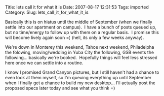 Title: lets call it for what it is
Date: 2007-08-17 12:31:53
Tags: imported
Category: 
Slug: lets_call_it_for_what_it_is

Basically this is on hiatus until the middle of September (when we finally settle into our apartment on campus).  I have a bunch of posts queued up, but no time/energy to follow up with them on a regular basis.  I promise this will become lively again soon =) (hell, its only a few weeks anyway).

We're down in Monterey this weekend, Tahoe next weekend, Philadelpha the folowing, moving/wedding in Yuba City the following, GSB events the following... basically we're booked.  Hopefully things will feel less stressed here once we can settle into a routine.

I know I promised Grand Canyon pictures, but I still haven't had a chance to even look at them myself, so I'm queuing everything up until September when I finally get a chance to build my new desktop... I'll actually post the proposed specs later today and see what you think =)
